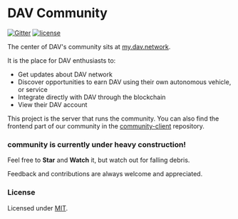 # DAV Community

[![Gitter](https://img.shields.io/gitter/room/DAVFoundation/DAV-Contributors.svg?style=flat-square)](https://gitter.im/DAVFoundation/DAV-Contributors)
[![license](https://img.shields.io/github/license/DAVFoundation/missions.svg?style=flat-square)](https://github.com/DAVFoundation/missions/blob/master/LICENSE)

The center of DAV's community sits at [my.dav.network](https://my.dav.network/).

It is the place for DAV enthusiasts to:

* Get updates about DAV network
* Discover opportunities to earn DAV using their own autonomous vehicle, or service
* Integrate directly with DAV through the blockchain
* View their DAV account

This project is the server that runs the community. You can also find the frontend part of our community in the [community-client](https://github.com/DAVFoundation/community-client) repository.

### community is currently under heavy construction!

Feel free to **Star** and **Watch** it, but watch out for falling debris.

Feedback and contributions are always welcome and appreciated.

### License

Licensed under [MIT](https://github.com/DAVFoundation/community/blob/master/LICENSE).

